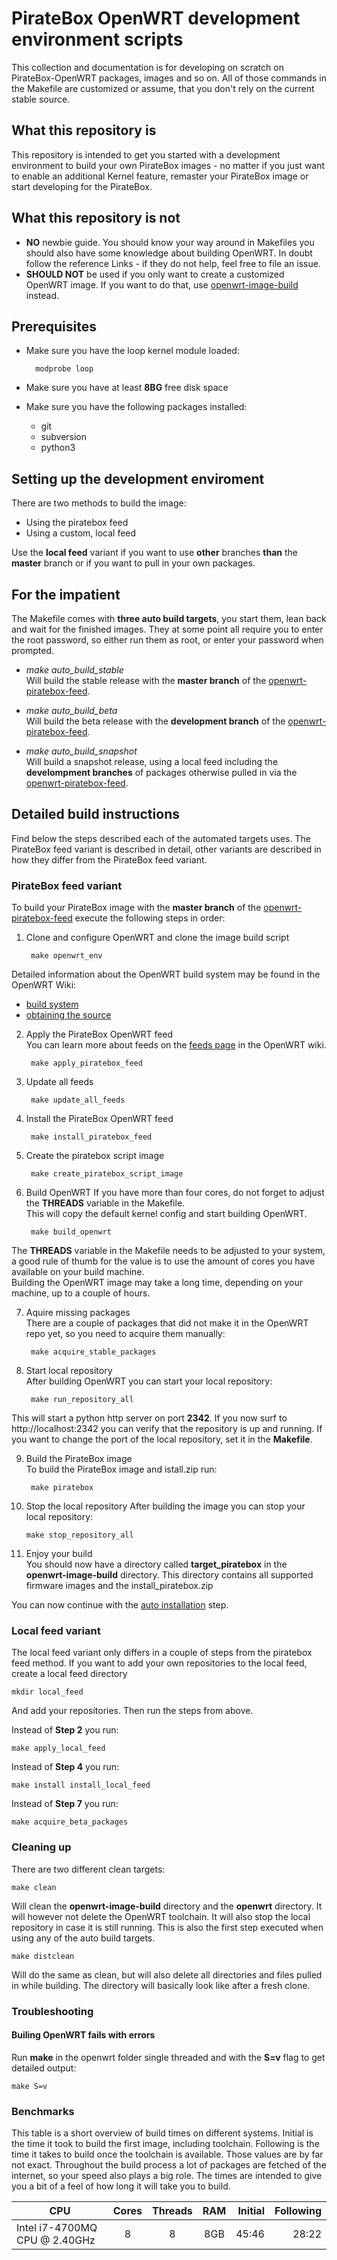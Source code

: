 # PirateBox OpenWRT development environment scripts
This collection and documentation is for developing on scratch on PirateBox-OpenWRT packages, images and so on. All of those commands in the Makefile are customized or assume, that you don't rely on the current stable source.

## What this repository is
This repository is intended to get you started with a development environment to build your own PirateBox images - no matter if you just want to enable an additional Kernel feature, remaster your PirateBox image or start developing for the PirateBox.

## What this repository is not
* __NO__ newbie guide. You should know your way around in Makefiles you should also have some knowledge about building OpenWRT. In doubt follow the reference Links - if they do not help, feel free to file an issue.
* __SHOULD NOT__ be used if you only want to create a customized OpenWRT image. If you want to do that, use [openwrt-image-build](http://wiki.openwrt.org/doc/howto/obtain.firmware.generate) instead.

## Prerequisites
* Make sure you have the loop kernel module loaded:

        modprobe loop

* Make sure you have at least __8BG__ free disk space
* Make sure you have the following packages installed:
  * git
  * subversion
  * python3

## Setting up the development enviroment
There are two methods to build the image:
* Using the piratebox feed
* Using a custom, local feed

Use the __local feed__ variant if you want to use __other__ branches __than__ the __master__ branch or if you want to pull in your own packages.

## For the impatient
The Makefile comes with __three auto build targets__, you start them, lean back and wait for the finished images. They at some point all require you to enter the root password, so either run them as root, or enter your password when prompted.

* _make auto_build_stable_     
Will build the stable release with the **master branch** of the [openwrt-piratebox-feed](https://github.com/PirateBox-Dev/openwrt-piratebox-feed).

* _make auto_build_beta_     
Will build the beta release with the **development branch** of the [openwrt-piratebox-feed](https://github.com/PirateBox-Dev/openwrt-piratebox-feed).

* _make auto_build_snapshot_    
Will build a snapshot release, using a local feed including the __develompment branches__ of packages otherwise pulled in via the [openwrt-piratebox-feed](https://github.com/PirateBox-Dev/openwrt-piratebox-feed).

## Detailed build instructions
Find below the steps described each of the automated targets uses.
The PirateBox feed variant is described in detail, other variants are described in how they differ from the PirateBox feed variant.

### PirateBox feed variant
To build your PirateBox image with the __master branch__ of the [openwrt-piratebox-feed](https://github.com/PirateBox-Dev/openwrt-piratebox-feed) execute the following steps in order:
    
1. Clone and configure OpenWRT and clone the image build script
    
        make openwrt_env
Detailed information about the OpenWRT build system may be found in the OpenWRT Wiki:

  * [build system](http://wiki.openwrt.org/doc/howto/buildroot.exigence)
  * [obtaining the source](http://wiki.openwrt.org/doc/howto/buildroot.exigence#downloading.sources)

2. Apply the PirateBox OpenWRT feed     
You can learn more about feeds on the [feeds page](http://wiki.openwrt.org/doc/devel/feeds) in the OpenWRT wiki.

        make apply_piratebox_feed

3. Update all feeds

        make update_all_feeds

4. Install the PirateBox OpenWRT feed

        make install_piratebox_feed

5. Create the piratebox script image

        make create_piratebox_script_image

6. Build OpenWRT
If you have more than four cores, do not forget to adjust the __THREADS__ variable in the Makefile.     
This will copy the default kernel config and start building OpenWRT.

        make build_openwrt
The __THREADS__ variable in the Makefile needs to be adjusted to your system, a good rule of thumb for the value is to use the amount of cores you have available on your build machine.     
Building the OpenWRT image may take a long time, depending on your machine, up to a couple of hours.

7. Aquire missing packages    
There are a couple of packages that did not make it in the OpenWRT repo yet, so you need to acquire them manually:

        make acquire_stable_packages

8. Start local repository    
After building OpenWRT you can start your local repository:

        make run_repository_all
This will start a python http server on port __2342__.
If you now surf to http://localhost:2342 you can verify that the repository is up and running.
If you want to change the port of the local repository, set it in the __Makefile__.

9. Build the PirateBox image     
To build the PirateBox image and istall.zip run:

        make piratebox

10. Stop the local repository
After building the image you can stop your local repository:

        make stop_repository_all

11. Enjoy your build     
You should now have a directory called __target_piratebox__ in the __openwrt-image-build__ directory.
This directory contains all supported firmware images and the install_piratebox.zip

You can now continue with the [auto installation](http://piratebox.cc/openwrt:diy) step.

### Local feed variant
The local feed variant only differs in a couple of steps from the piratebox feed method.
If you want to add your own repositories to the local feed, create a local feed directory

    mkdir local_feed

And add your repositories. Then run the steps from above.

Instead of __Step 2__ you run:

    make apply_local_feed

Instead of __Step 4__ you run:

    make install install_local_feed

Instead of __Step 7__ you run:

    make acquire_beta_packages

### Cleaning up
There are two different clean targets:     

    make clean
    
Will clean the __openwrt-image-build__ directory and the __openwrt__ directory. It will however not delete the OpenWRT toolchain. It will also stop the local repository in case it is still running. This is also the first step executed when using any of the auto build targets.

    make distclean
    
Will do the same as clean, but will also delete all directories and files pulled in while building. The directory will basically look like after a fresh clone.

### Troubleshooting
#### Builing OpenWRT fails with errors
Run __make__ in the openwrt folder single threaded and with the __S=v__ flag to get detailed output:

    make S=v

### Benchmarks
This table is a short overview of build times on different systems. Initial is the time it took to build the first image, including toolchain. Following is the time it takes to build once the toolchain is available. Those values are by far not exact. Throughout the build process a lot of packages are fetched of the internet, so your speed also plays a big role. The times are intended to give you a bit of a feel of how long it will take you to build.

| CPU                         | Cores | Threads | RAM | Initial | Following |
|-----------------------------|:-----:|:-------:|:---:|--------:|----------:|
|Intel i7-4700MQ CPU @ 2.40GHz|8      |8        |8GB  |45:46    |28:22      |
